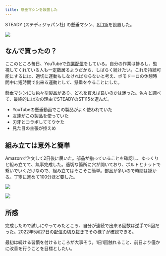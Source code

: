 ```yaml
---
title: 懸垂マシンを設置した
---
```

STEADY (ステディジャパン社) の懸垂マシン、[ST115](https://www.amazon.co.jp/dp/B09K3QQBKH)を設置した。

![](https://lh4.googleusercontent.com/w8Tl2WAzeCJvr3qeo3ut5VX5q2b8bGdDGS9uv2qow74cwB2EOM-bpG8a3hwdwNdijjATI1jitxNLteu5_P1vLN-FbhRcg0yet4j4zzbJWltHIJSl7oIRUz2NihAd-owVTC2S5gVpgChLlHHUMMVN7fbBqvcn9fl3IjCcBVQBsFv5ImOk5GnX_xpQ)

なんで買ったの？
--------

ここのところ毎日、YouTubeで[作業配信](https://www.youtube.com/c/r7kamura)をしている。自分の作業は捗るし、監視してくれている人も一定数居るようだから、しばらく続けたい。これを持続可能にするには、適切に運動もしなければならないと考え、ポモドーロの休憩時間中に短時間で出来る運動として、懸垂をやることにした。

懸垂マシンにも色々な製品があり、どれを買えば良いのかは迷った。色々と調べて、最終的には次の理由でSTEADYのST115を選んだ。

*   YouTubeの懸垂動画でこの製品がよく使われていた
*   友達がこの製品を使っていた
*   刃牙とコラボしててウケた
*   見た目の主張が控えめ

組み立ては意外と簡単
----------

Amazonで注文して2日後に届いた。部品が揃っていることを確認し、ゆっくりと組み立てて、無事完成した。適切な箇所に穴が開いており、ボルトとナットで繋いでいくだけなので、組み立てはそこそこ簡単。部品が多いので時間は掛かる。丁寧に進めて100分ほど要した。

![](https://lh6.googleusercontent.com/dsoKLVzLkwpN385KzeAgKewhuNnOA4G5vFsimg67kQWF5QuhSPWrTwrPDTLHCHj2-ZVMcB8AZsQGMYatVgkt7KFkuDl-_owVs4fDcN_Dsdq3kZIi2jeJqW41XP_eNe7deCT6yfi3QytI5OVV_Elpk_ZQDlFiWe7D_v1MJ2Q7mUvs2xOcXtKRiuV5)

![](https://lh4.googleusercontent.com/G_4IwecW7EyHRl-ohkK8Cdi92yqmchxcfUVIqUn_0z4K8nSdGngylpyeWeg1JzC2jB5D425ii5AsnUiT6HVmXODZcekqLjkzkj6sVpK5p509VcoRp-gv-_5T3H8vlcqk8Mk_JzP-8ai6jR7WO6E8VmHw4D3_dSE9s4g5WsmkRaHBQYvaGI2eqpjV)

所感
--

完成したので試しにやってみたところ、自分が連続で出来る回数は逆手で5回だった。2022年5月27日の[配信の切り抜き](https://www.youtube.com/clip/Ugkxy2NXpdlfZF0kT9s-MoCOrbB1wpWEryK9)でその様子が確認できる。

最初は続ける習慣を付けるところが大事そう。1日1回触れること、前日より僅かに改善を行うことを目標としたい。
